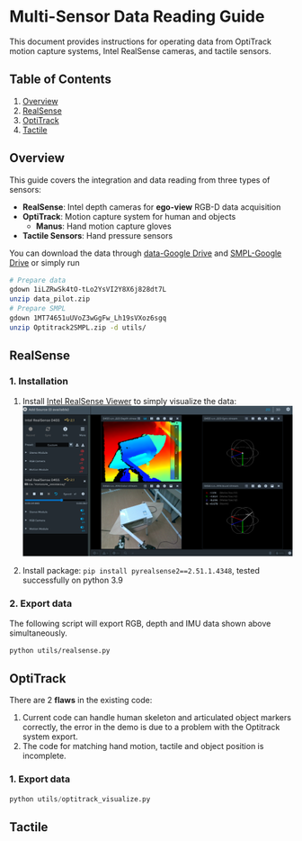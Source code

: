 # Multi-Sensor Data Reading Guide

This document provides instructions for operating data from OptiTrack motion capture systems, Intel RealSense cameras, and tactile sensors.

## Table of Contents

1. [Overview](#overview)
2. [RealSense](#realsense)
3. [OptiTrack](#optitrack-setup)
4. [Tactile](#tactile-sensor-setup)

## Overview

This guide covers the integration and data reading from three types of sensors:

- **RealSense**: Intel depth cameras for **ego-view** RGB-D data acquisition
- **OptiTrack**: Motion capture system for human and objects
    - **Manus**: Hand motion capture gloves
- **Tactile Sensors**: Hand pressure sensors

You can download the data through [data-Google Drive](https://drive.google.com/file/d/1iLZRwSk4tO-tLo2YsVI2Y8X6j828dt7L/view?usp=drive_link) and [SMPL-Google Drive](https://drive.google.com/file/d/1MT74651uUVoZ3wGgFw_Lh19sVXoz6sgq/view?usp=drive_link) or simply run

```bash
# Prepare data
gdown 1iLZRwSk4tO-tLo2YsVI2Y8X6j828dt7L
unzip data_pilot.zip
# Prepare SMPL
gdown 1MT74651uUVoZ3wGgFw_Lh19sVXoz6sgq
unzip Optitrack2SMPL.zip -d utils/
```

## RealSense

### 1. Installation
1. Install [Intel RealSense Viewer](https://www.intelrealsense.com/sdk-2/) to simply visualize the data:
![RealSense Viewer Interface](EgoView_Screenshot.png)

2. Install package: `pip install pyrealsense2==2.51.1.4348`, tested successfully on python 3.9

### 2. Export data
The following script will export RGB, depth and IMU data shown above simultaneously.
```bash
python utils/realsense.py
```

## OptiTrack
There are 2 **flaws** in the existing code:
1. Current code can handle human skeleton and articulated object markers correctly, the error in the demo is due to a problem with the Optitrack system export.
2. The code for matching hand motion, tactile and object position is incomplete.
### 1. Export data
```python
python utils/optitrack_visualize.py
```

## Tactile



